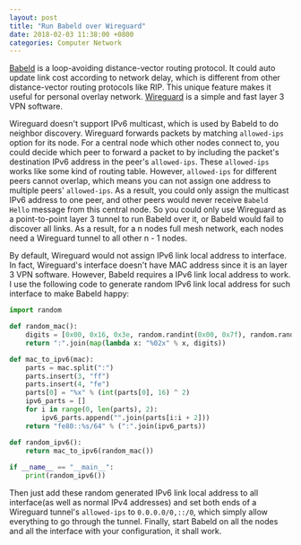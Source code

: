 ```yaml
---
layout: post
title: "Run Babeld over Wireguard"
date: 2018-02-03 11:38:00 +0800
categories: Computer Network
---
```


[Babeld](https://github.com/jech/babeld) is a loop-avoiding distance-vector routing protocol. It could auto update link cost according to network delay, which is different from other distance-vector routing protocols like RIP. This unique feature makes it useful for personal overlay network. [Wireguard](https://www.wireguard.com/) is a simple and fast layer 3 VPN software.

Wireguard doesn't support IPv6 multicast, which is used by Babeld to do neighbor discovery. Wireguard forwards packets by matching `allowed-ips` option for its node. For a central node which other nodes connect to, you could decide which peer to forward a packet to by including the packet's destination IPv6 address in the peer's `allowed-ips`. These `allowed-ips` works like some kind of routing table. However, `allowed-ips` for different peers cannot overlap, which means you can not assign one address to multiple peers' `allowed-ips`. As a result, you could only assign the multicast IPv6 address to one peer, and other peers would never receive `Babeld Hello` message from this central node. So you could only use Wireguard as a point-to-point layer 3 tunnel to run Babeld over it, or Babeld would fail to discover all links. As a result, for a n nodes full mesh network, each nodes need a Wireguard tunnel to all other n - 1 nodes.

By default, Wireguard would not assign IPv6 link local address to interface. In fact, Wireguard's interface doesn't have MAC address since it is an layer 3 VPN software. However, Babeld requires a IPv6 link local address to work. I use the following code to generate random IPv6 link local address for such interface to make Babeld happy:

```python
import random

def random_mac():
    digits = [0x00, 0x16, 0x3e, random.randint(0x00, 0x7f), random.randint(0x00, 0xff), random.randint(0x00, 0xff)]
    return ":".join(map(lambda x: "%02x" % x, digits))

def mac_to_ipv6(mac):
    parts = mac.split(":")
    parts.insert(3, "ff")
    parts.insert(4, "fe")
    parts[0] = "%x" % (int(parts[0], 16) ^ 2)
    ipv6_parts = []
    for i in range(0, len(parts), 2):
        ipv6_parts.append("".join(parts[i:i + 2]))
    return "fe80::%s/64" % (":".join(ipv6_parts))

def random_ipv6():
    return mac_to_ipv6(random_mac())
    
if __name__ == "__main__":
    print(random_ipv6())
```

Then just add these random generated IPv6 link local address to all interface(as well as normal IPv4 addresses) and set both ends of a Wireguard tunnel's `allowed-ips` to `0.0.0.0/0,::/0`, which simply allow everything to go through the tunnel. Finally, start Babeld on all the nodes and all the interface with your configuration, it shall work.
